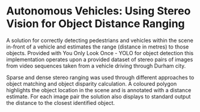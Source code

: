 # Autonomous Vehicles: Using Stereo Vision for Object Distance Ranging

A solution for correctly detecting pedestrians and vehicles within the scene in-front of a vehicle and estimates the range (distance in metres) to those objects. Provided with You Only Look Once - YOLO for object detection this implementation operates upon a provided dataset of stereo pairs of images from video sequences taken from a vehicle driving through Durham city. 

Sparse and dense stereo ranging was used through different approaches to object matching and object disparity calculation. A coloured polygon highlights the object location in the scene and is annotated with a distance estimate. For each image pair the solution also displays to standard output the distance to the closest identified object.


